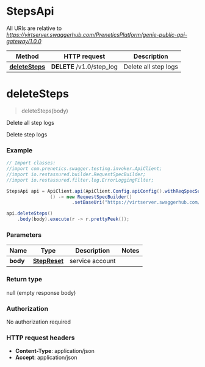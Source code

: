 # StepsApi

All URIs are relative to *https://virtserver.swaggerhub.com/PreneticsPlatform/genie-public-api-gateway/1.0.0*

Method | HTTP request | Description
------------- | ------------- | -------------
[**deleteSteps**](StepsApi.md#deleteSteps) | **DELETE** /v1.0/step_log | Delete all step logs


<a name="deleteSteps"></a>
# **deleteSteps**
> deleteSteps(body)

Delete all step logs

Delete step logs

### Example
```java
// Import classes:
//import com.prenetics.swagger.testing.invoker.ApiClient;
//import io.restassured.builder.RequestSpecBuilder;
//import io.restassured.filter.log.ErrorLoggingFilter;

StepsApi api = ApiClient.api(ApiClient.Config.apiConfig().withReqSpecSupplier(
                () -> new RequestSpecBuilder()
                        .setBaseUri("https://virtserver.swaggerhub.com/PreneticsPlatform/genie-public-api-gateway/1.0.0"))).steps();

api.deleteSteps()
    .body(body).execute(r -> r.prettyPeek());
```

### Parameters

Name | Type | Description  | Notes
------------- | ------------- | ------------- | -------------
 **body** | [**StepReset**](StepReset.md)| service account |

### Return type

null (empty response body)

### Authorization

No authorization required

### HTTP request headers

 - **Content-Type**: application/json
 - **Accept**: application/json

